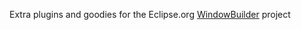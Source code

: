 Extra plugins and goodies for the Eclipse.org [WindowBuilder](http://eclipse.org/projects/project_summary.php?projectid=tools.windowbuilder) project